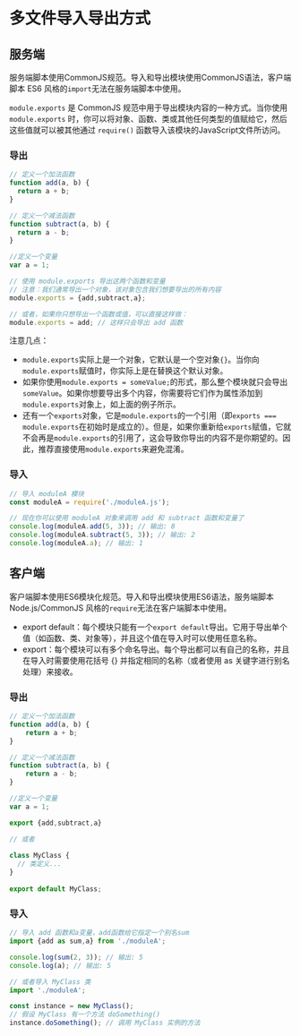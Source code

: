 # 多文件导入导出方式

## 服务端

服务端脚本使用CommonJS规范。导入和导出模块使用CommonJS语法，客户端脚本 ES6 风格的`import`无法在服务端脚本中使用。

`module.exports` 是 CommonJS 规范中用于导出模块内容的一种方式。当你使用 `module.exports` 时，你可以将对象、函数、类或其他任何类型的值赋给它，然后这些值就可以被其他通过 `require()` 函数导入该模块的JavaScript文件所访问。

### 导出
```javascript
// 定义一个加法函数
function add(a, b) {
  return a + b;
}

// 定义一个减法函数
function subtract(a, b) {
  return a - b;
}

//定义一个变量
var a = 1;

// 使用 module.exports 导出这两个函数和变量
// 注意：我们通常导出一个对象，该对象包含我们想要导出的所有内容
module.exports = {add,subtract,a};

// 或者，如果你只想导出一个函数或值，可以直接这样做：
module.exports = add; // 这样只会导出 add 函数
```
注意几点：

- `module.exports`实际上是一个对象，它默认是一个空对象`{}`。当你向`module.exports`赋值时，你实际上是在替换这个默认对象。
- 如果你使用`module.exports = someValue;`的形式，那么整个模块就只会导出`someValue`。如果你想要导出多个内容，你需要将它们作为属性添加到`module.exports`对象上，如上面的例子所示。
- 还有一个`exports`对象，它是`module.exports`的一个引用（即`exports === module.exports`在初始时是成立的）。但是，如果你重新给`exports`赋值，它就不会再是`module.exports`的引用了，这会导致你导出的内容不是你期望的。因此，推荐直接使用`module.exports`来避免混淆。

### 导入
```javascript
// 导入 moduleA 模块
const moduleA = require('./moduleA.js');

// 现在你可以使用 moduleA 对象来调用 add 和 subtract 函数和变量了
console.log(moduleA.add(5, 3)); // 输出: 8
console.log(moduleA.subtract(5, 3)); // 输出: 2
console.log(moduleA.a); // 输出: 1
```



## 客户端

客户端脚本使用ES6模块化规范。导入和导出模块使用ES6语法，服务端脚本 Node.js/CommonJS 风格的`require`无法在客户端脚本中使用。

- export default：每个模块只能有一个`export default`导出。它用于导出单个值（如函数、类、对象等），并且这个值在导入时可以使用任意名称。
- export：每个模块可以有多个命名导出。每个导出都可以有自己的名称，并且在导入时需要使用花括号 {} 并指定相同的名称（或者使用 as 关键字进行别名处理）来接收。

### 导出
```javascript
// 定义一个加法函数
function add(a, b) {
    return a + b;
}

// 定义一个减法函数
function subtract(a, b) {
    return a - b;
}

//定义一个变量
var a = 1;

export {add,subtract,a}

// 或者  
  
class MyClass {  
  // 类定义...  
}  
  
export default MyClass;
```

### 导入
```javascript
// 导入 add 函数和a变量，add函数给它指定一个别名sum  
import {add as sum,a} from './moduleA';  

console.log(sum(2, 3)); // 输出: 5  
console.log(a); // 输出: 5  

// 或者导入 MyClass 类
import './moduleA';  

const instance = new MyClass();  
// 假设 MyClass 有一个方法 doSomething()  
instance.doSomething(); // 调用 MyClass 实例的方法
```
